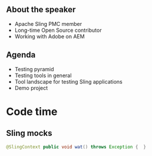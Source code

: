 About the speaker
-------------------

* Apache Sling PMC member
* Long-time Open Source contributor
* Working with Adobe on AEM

Agenda
---------

* Testing pyramid
* Testing tools in general
* Tool landscape for testing Sling applications
* Demo project 

Code time
======

Sling mocks
----

~~~ java
@SlingContext public void wat() throws Exception {  }
~~~